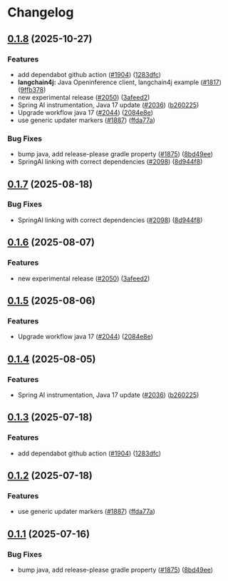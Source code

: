 # Changelog

## [0.1.8](https://github.com/dirkbrnd/openinference/compare/java-openinference-instrumentation-v0.1.7...java-openinference-instrumentation-v0.1.8) (2025-10-27)


### Features

* add dependabot github action ([#1904](https://github.com/dirkbrnd/openinference/issues/1904)) ([1283dfc](https://github.com/dirkbrnd/openinference/commit/1283dfc3fcc9f728780f8c6a1ab865aa1f647a63))
* **langchain4j:** Java Openinference client, langchain4j example ([#1817](https://github.com/dirkbrnd/openinference/issues/1817)) ([9ffb378](https://github.com/dirkbrnd/openinference/commit/9ffb378c70396cb991136ebbeb8368eee493725d))
* new experimental release ([#2050](https://github.com/dirkbrnd/openinference/issues/2050)) ([3afeed2](https://github.com/dirkbrnd/openinference/commit/3afeed2d72d52a0d96217c9c1c6e1f7d3e983c73))
* Spring AI instrumentation, Java 17 update ([#2036](https://github.com/dirkbrnd/openinference/issues/2036)) ([b260225](https://github.com/dirkbrnd/openinference/commit/b2602255b7954296a70fa02b2c98d67c514d9b9f))
* Upgrade workflow java 17 ([#2044](https://github.com/dirkbrnd/openinference/issues/2044)) ([2084e8e](https://github.com/dirkbrnd/openinference/commit/2084e8e48761fbb9e575bf4fbfc0f75ba3998d2e))
* use generic updater markers ([#1887](https://github.com/dirkbrnd/openinference/issues/1887)) ([ffda77a](https://github.com/dirkbrnd/openinference/commit/ffda77a10970d8616cbf57a5565aeb5fc9aede9a))


### Bug Fixes

* bump java, add release-please gradle property ([#1875](https://github.com/dirkbrnd/openinference/issues/1875)) ([8bd49ee](https://github.com/dirkbrnd/openinference/commit/8bd49ee132c59974c1742fac309c5a91601dc45a))
* SpringAI linking with correct dependencies ([#2098](https://github.com/dirkbrnd/openinference/issues/2098)) ([8d944f8](https://github.com/dirkbrnd/openinference/commit/8d944f8ab3b4b54ec449a256465128a7083d8e9e))

## [0.1.7](https://github.com/Arize-ai/openinference/compare/java-openinference-instrumentation-v0.1.6...java-openinference-instrumentation-v0.1.7) (2025-08-18)


### Bug Fixes

* SpringAI linking with correct dependencies ([#2098](https://github.com/Arize-ai/openinference/issues/2098)) ([8d944f8](https://github.com/Arize-ai/openinference/commit/8d944f8ab3b4b54ec449a256465128a7083d8e9e))

## [0.1.6](https://github.com/Arize-ai/openinference/compare/java-openinference-instrumentation-v0.1.5...java-openinference-instrumentation-v0.1.6) (2025-08-07)


### Features

* new experimental release ([#2050](https://github.com/Arize-ai/openinference/issues/2050)) ([3afeed2](https://github.com/Arize-ai/openinference/commit/3afeed2d72d52a0d96217c9c1c6e1f7d3e983c73))

## [0.1.5](https://github.com/Arize-ai/openinference/compare/java-openinference-instrumentation-v0.1.4...java-openinference-instrumentation-v0.1.5) (2025-08-06)


### Features

* Upgrade workflow java 17 ([#2044](https://github.com/Arize-ai/openinference/issues/2044)) ([2084e8e](https://github.com/Arize-ai/openinference/commit/2084e8e48761fbb9e575bf4fbfc0f75ba3998d2e))

## [0.1.4](https://github.com/Arize-ai/openinference/compare/java-openinference-instrumentation-v0.1.3...java-openinference-instrumentation-v0.1.4) (2025-08-05)


### Features

* Spring AI instrumentation, Java 17 update ([#2036](https://github.com/Arize-ai/openinference/issues/2036)) ([b260225](https://github.com/Arize-ai/openinference/commit/b2602255b7954296a70fa02b2c98d67c514d9b9f))

## [0.1.3](https://github.com/Arize-ai/openinference/compare/java-openinference-instrumentation-v0.1.2...java-openinference-instrumentation-v0.1.3) (2025-07-18)


### Features

* add dependabot github action ([#1904](https://github.com/Arize-ai/openinference/issues/1904)) ([1283dfc](https://github.com/Arize-ai/openinference/commit/1283dfc3fcc9f728780f8c6a1ab865aa1f647a63))

## [0.1.2](https://github.com/Arize-ai/openinference/compare/java-openinference-instrumentation-v0.1.1...java-openinference-instrumentation-v0.1.2) (2025-07-18)


### Features

* use generic updater markers ([#1887](https://github.com/Arize-ai/openinference/issues/1887)) ([ffda77a](https://github.com/Arize-ai/openinference/commit/ffda77a10970d8616cbf57a5565aeb5fc9aede9a))

## [0.1.1](https://github.com/Arize-ai/openinference/compare/java-openinference-instrumentation-v0.1.0...java-openinference-instrumentation-v0.1.1) (2025-07-16)


### Bug Fixes

* bump java, add release-please gradle property ([#1875](https://github.com/Arize-ai/openinference/issues/1875)) ([8bd49ee](https://github.com/Arize-ai/openinference/commit/8bd49ee132c59974c1742fac309c5a91601dc45a))

